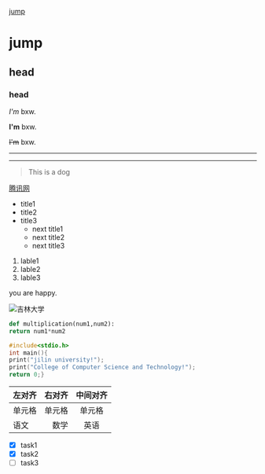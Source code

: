 [jump](https://github.com/luojie21180128/luojie/blob/main/next.md)
# jump
## head
### head
*I'm* bxw.

**I'm** bxw.

~~I'm~~ bxw.

---
---

>This is a dog

[腾讯网](http://www.qq.com)

* title1
* title2
* title3 
  * next title1
  * next title2
  * next title3
 
1. lable1
1. lable2
1. lable3   

you are happy.

![吉林大学](https://gimg2.baidu.com/image_search/src=http%3A%2F%2Fwww.jdxzz.com%2Fuploads%2Fallimg%2F200422%2F4-2004221A505.jpg&refer=http%3A%2F%2Fwww.jdxzz.com&app=2002&size=f9999,10000&q=a80&n=0&g=0n&fmt=jpeg?sec=1622340930&t=1e0ea3a2981ad32674079bffd9c3497e)

```python
def multiplication(num1,num2):
return num1*num2
```

```c
#include<stdio.h>
int main(){
print("jilin university!");
print("College of Computer Science and Technology!");
return 0;}

```
| 左对齐 | 右对齐 | 中间对齐 |
| :-----| ----: | :----: |
| 单元格 | 单元格 | 单元格 |
| 语文 | 数学 | 英语 |

* [x] task1
* [x] task2
* [ ] task3
